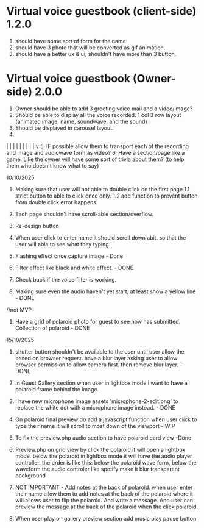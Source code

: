 # Virtual voice guestbook (client-side) 1.2.0
1. should have some sort of form for the name 
2. should have 3 photo that will be converted as gif animation. 
3. should have a better ux & ui, shouldn't have more than 3 button. 

# Virtual voice guestbook (Owner-side) 2.0.0
1. Owner should be able to add 3 greeting voice mail and a video/image? 
2. Should be able to display all the voice recorded. 1 col 3 row layout (animated image, name, soundwave, and the sound)
3. Should be displayed in carousel layout. 
4. 

|
|
|
|
|
|
|
|
|
v
5. IF possible allow them to transport each of the recording and image and audiowave form as video?
6. Have a section/page like a game. Like the owner will have some sort of trivia about them? (to help them who doesn't know what to say)     




10/10/2025
1. Making sure that user will not able to double click on the first page
    1.1 strict button to able to click once only. 
    1.2 add function to prevent button from double click error happens

2. Each page shouldn't have scroll-able section/overflow. 
3. Re-design button
4. When user click to enter name it should scroll down abit. so that the user will able to see what they typing. 
5. Flashing effect once capture image - Done
6. Filter effect like black and white effect. - DONE
7. Check back if the voice filter is working. 
8. Making sure even the audio haven't yet start, at least show a yellow line - DONE

//not MVP
1. Have a grid of polaroid photo for guest to see how has submitted. Collection of polaroid - DONE



15/10/2025
1. shutter button shouldn't be available to the user until user allow the based on browser request. have a blur layer asking user to allow browser permission to allow camera first. then remove blur layer.  - DONE
2. In Guest Gallery section when user in lightbox mode i want to have a polaroid frame behind the image.
3. I have new microphone image assets 'microphone-2-edit.png' to replace the white dot with a microphone image instead. - DONE
4. On polaroid final preview do add a javascript function when user click to type their name it will scroll to most down of the viewport - WIP
5. To fix the preview.php audio section to have polaroid card view -Done


6. Preview.php on grid view by click the polaroid it will open a lightbox mode. below the polaroid in lightbox mode it will have the audio player controller. the order is like this: below the polaroid wave form, below the waveform the audio controler like spotify make it blur transparent background

3. NOT IMPORTANT - Add notes at the back of polaroid. when user enter their name allow them to add notes at the back of the polaroid where it will allows user to flip the polaroid. And write a message. And user can preview the message at the back of the polaroid when the click polaroid. 
4. When user play on gallery preview section add music play pause button